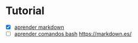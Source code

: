 # Tutorial

- [x]  [aprender markdown](https://markdown.es/)
- [ ] [aprender comandos bash](https://sanchezcorbalan.es/mejores-comandos-linux-bash)
https://markdown.es/
